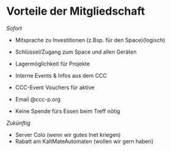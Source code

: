 # Vorteile der Mitgliedschaft
*Sofort*
 * Mitsprache zu Investitionen (z.Bsp. für den Space)(logisch)
 * Schlüssel/Zugang zum Space und allen Geräten
 * Lagermöglichkeit für Projekte
 * Interne Events & Infos aus dem CCC
 * CCC-Event Vouchers für aktive
 * Email @ccc-p.org
 
 * Keine Spende fürs Essen beim Treff nötig
 
*Zukünftig*
  * Server Colo (wenn wir gutes Inet kriegen) 
  * Rabatt am KaltMateAutomaten (wollen wir gern haben)
